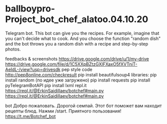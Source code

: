 # ballboypro-Project_bot_chef_alatoo.04.10.20
Telegram bot. This bot can give you the recipes. For example, imagine that you can't decide what to cook. And you choose the function "random dish" and the bot throws you a random dish with a recipe and step-by-step photos.

feedbacks & screenshots
https://drive.google.com/drive/u/1/my-drive
https://drive.google.com/file/d/1C5XXpBZtzGXlFXaxO5fXVTniT-AeIdL-/view?usp=drivesdk
pep style code
http://pep8online.com/checkresult
pip install beautifulsoup4
libraries:
pip install random (по идее уже загружено)
pip install requests
pip install pyTelegramBotAPI
pip install lxml
repl.it
https://repl.it/@ErkinSaidillaev/botchef#main.py
https://repl.it/@ErkinSaidillaev/botchef#main.py

bot
Добро пожаловать. Дорогой семпай. Этот бот поможет вам находит рецепты блюд. Нажми /start. Приятного пользования! https://t.me/Botchef_bot
